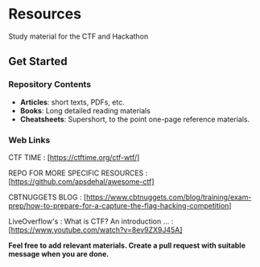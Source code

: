 # Resources
Study material for the CTF and Hackathon
## Get Started
### Repository Contents
* __Articles__: short texts, PDFs, etc.
* __Books__: Long detailed reading materials
* __Cheatsheets__: Supershort, to the point one-page reference materials.

### Web Links
CTF TIME : [https://ctftime.org/ctf-wtf/]

REPO FOR MORE SPECIFIC RESOURCES : [https://github.com/apsdehal/awesome-ctf]

CBTNUGGETS BLOG : [https://www.cbtnuggets.com/blog/training/exam-prep/how-to-prepare-for-a-capture-the-flag-hacking-competition]

LiveOverflow's : What is CTF? An introduction ... : [https://www.youtube.com/watch?v=8ev9ZX9J45A]


__Feel free to add relevant materials. Create a pull request with suitable message when you are done.__
